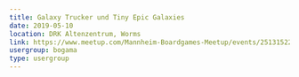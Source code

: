 ```yaml
---
title: Galaxy Trucker und Tiny Epic Galaxies
date: 2019-05-10
location: DRK Altenzentrum, Worms
link: https://www.meetup.com/Mannheim-Boardgames-Meetup/events/251315228/
usergroup: bogama
type: usergroup
---
```

